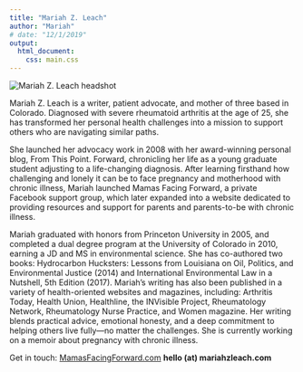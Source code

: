 ```yaml
---
title: "Mariah Z. Leach"
author: "Mariah"
# date: "12/1/2019"
output: 
  html_document:
    css: main.css
---
```


![Mariah Z. Leach headshot](https://www.arthritis.com/sites/default/files/mariah-img_1_0.jpg)


Mariah Z. Leach is a writer, patient advocate, and mother of three based in Colorado. Diagnosed with severe rheumatoid arthritis at the age of 25, she has transformed her personal health challenges into a mission to support others who are navigating similar paths. 

She launched her advocacy work in 2008 with her award-winning personal blog, From This Point. Forward, chronicling her life as a young graduate student adjusting to a life-changing diagnosis. After learning firsthand how challenging and lonely it can be to face pregnancy and motherhood with chronic illness, Mariah launched Mamas Facing Forward, a private Facebook support group, which later expanded into a website dedicated to providing resources and support for parents and parents-to-be with chronic illness.

Mariah graduated with honors from Princeton University in 2005, and completed a dual degree program at the University of Colorado in 2010, earning a JD and MS in environmental science. She has co-authored two books: Hydrocarbon Hucksters: Lessons from Louisiana on Oil, Politics, and Environmental Justice (2014) and International Environmental Law in a Nutshell, 5th Edition (2017). Mariah’s writing has also been published in a variety of health-oriented websites and magazines, including: Arthritis Today, Health Union, Healthline, the INVisible Project, Rheumatology Network, Rheumatology Nurse Practice, and Women magazine. Her writing blends practical advice, emotional honesty, and a deep commitment to helping others live fully—no matter the challenges. She is currently working on a memoir about pregnancy with chronic illness.

Get in touch: 
[MamasFacingForward.com](https://www.mamasfacingforward.com)
**hello (at) mariahzleach.com**